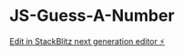 # JS-Guess-A-Number

[Edit in StackBlitz next generation editor ⚡️](https://stackblitz.com/~/github.com/anshig135/JS-Guess-A-Number)